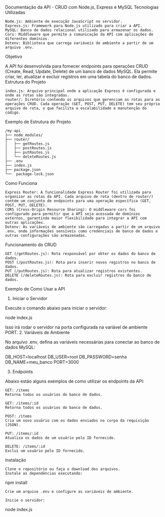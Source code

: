 Documentação da API - CRUD com Node.js, Express e MySQL
Tecnologias Utilizadas

    Node.js: Ambiente de execução JavaScript no servidor.
    Express.js: Framework para Node.js utilizado para criar a API.
    MySQL: Banco de dados relacional utilizado para armazenar os dados.
    Cors: Middleware que permite a comunicação da API com aplicações de diferentes domínios.
    Dotenv: Biblioteca que carrega variáveis de ambiente a partir de um arquivo .env.

Objetivo

A API foi desenvolvida para fornecer endpoints para operações CRUD (Create, Read, Update, Delete) de um banco de dados MySQL. Ela permite criar, ler, atualizar e excluir registros em uma tabela do banco de dados.
Estrutura do Projeto

    index.js: Arquivo principal onde a aplicação Express é configurada e onde as rotas são integradas.
    router/: Diretório contendo os arquivos que gerenciam as rotas para as operações CRUD. Cada operação (GET, POST, PUT, DELETE) tem seu próprio arquivo de rota, o que facilita a escalabilidade e manutenção do código.

Exemplo de Estrutura do Projeto

    /my-api
    ├── node_modules/
    ├── router/
    │   ├── getRoutes.js
    │   ├── postRoutes.js
    │   ├── putRoutes.js
    │   └── deleteRoutes.js
    ├── .env
    ├── index.js
    ├── package.json
    └──  package-lock.json

Como Funciona

    Express Router: A funcionalidade Express Router foi utilizada para organizar as rotas da API. Cada arquivo de rota (dentro de router/) contém um conjunto de endpoints para uma operação específica (GET, POST, PUT, DELETE).
    CORS (Cross-Origin Resource Sharing): O middleware cors foi configurado para permitir que a API seja acessada de domínios externos, garantindo maior flexibilidade para integrar a API com outras aplicações.
    Dotenv: As variáveis de ambiente são carregadas a partir de um arquivo .env, onde informações sensíveis como credenciais de banco de dados e outras configurações são armazenadas.

Funcionamento do CRUD

    GET (/getRoutes.js): Rota responsável por obter os dados do banco de dados.
    POST (/postRoutes.js): Rota para inserir novos registros no banco de dados.
    PUT (/putRoutes.js): Rota para atualizar registros existentes.
    DELETE (/deleteRoutes.js): Rota para excluir registros do banco de dados.

Exemplo de Como Usar a API
1. Iniciar o Servidor

Execute o comando abaixo para iniciar o servidor:

node index.js

Isso irá rodar o servidor na porta configurada na variável de ambiente PORT.
2. Variáveis de Ambiente

No arquivo .env, defina as variáveis necessárias para conectar ao banco de dados MySQL:

DB_HOST=localhost
DB_USER=root
DB_PASSWORD=senha
DB_NAME=meu_banco
PORT=3000

3. Endpoints

Abaixo estão alguns exemplos de como utilizar os endpoints da API:

    GET: /items
    Retorna todos os usuários do banco de dados.

    GET: /items/:id
    Retorna todos os usuários do banco de dados.
    
    POST: /items
    Cria um novo usuário com os dados enviados no corpo da requisição (JSON).

    PUT: /items/:id
    Atualiza os dados de um usuário pelo ID fornecido.

    DELETE: /items/:id
    Exclui um usuário pelo ID fornecido.

Instalação

    Clone o repositório ou faça o download dos arquivos.
    Instale as dependências executando:

npm install

    Crie um arquivo .env e configure as variáveis de ambiente.

    Inicie o servidor:

node index.js